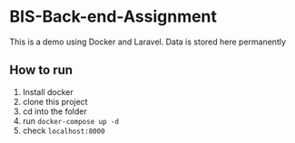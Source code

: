 # BIS-Back-end-Assignment

This is a demo using Docker and Laravel. Data is stored here permanently

## How to run

1. Install docker
2. clone this project
3. cd into the folder
4. run `docker-compose up -d`
5. check `localhost:8000`
